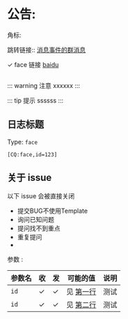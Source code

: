 # 公告:

角标:<Badge text="发"/> 

跳转链接::
[消息事件的群消息](../event/message.md#群消息) 

✓ face 
链接
[baidu](https://baidu.com)

```json

```
::: warning 注意
xxxxxx
:::

::: tip 提示
ssssss
:::

## 日志标题

Type: `face`



```
[CQ:face,id=123]
```



## 关于 issue

以下 issue 会被直接关闭
- 提交BUG不使用Template
- 询问已知问题
- 提问找不到重点
- 重复提问
- 
参数 : 

| 参数名 | 收 | 发 | 可能的值 | 说明 |
| --- | --- | --- | --- | --- |
| `id` | ✓ | ✓ | 见 [第一行](https://github.com) | 测试|
| `id` | ✓ | ✓ | 见 [第二行](https://github.com) | 测试|

